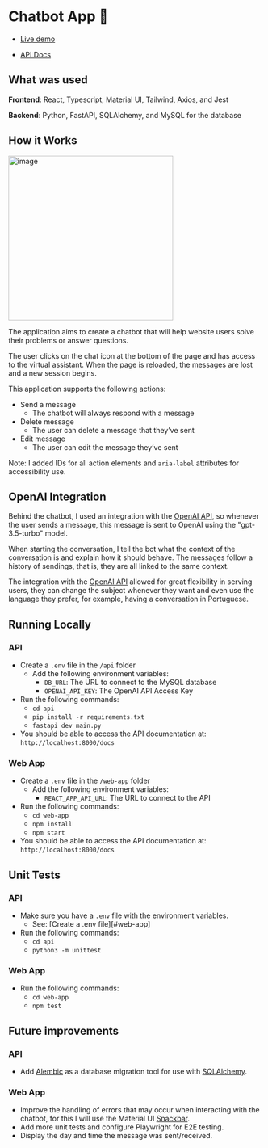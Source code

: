 # Chatbot App 🤖

- [Live demo](https://chatbotweb-six.vercel.app/)

- [API Docs](https://chatbotapi-one.vercel.app/docs)

## What was used

**Frontend**: React, Typescript, Material UI, Tailwind, Axios, and Jest

**Backend**: Python, FastAPI, SQLAlchemy, and MySQL for the database

## How it Works

<img width="326" alt="image" src="https://github.com/user-attachments/assets/2ade5dc9-b7e6-4488-88c1-df2b32618e46">

The application aims to create a chatbot that will help website users solve their problems or answer questions.

The user clicks on the chat icon at the bottom of the page and has access to the virtual assistant. When the page is reloaded, the messages are lost and a new session begins.

This application supports the following actions:

- Send a message
  - The chatbot will always respond with a message
- Delete message
  - The user can delete a message that they’ve sent
- Edit message
  - The user can edit the message they’ve sent

Note: I added IDs for all action elements and `aria-label` attributes for accessibility use.

## OpenAI Integration

Behind the chatbot, I used an integration with the [OpenAI API](https://platform.openai.com/docs/api-reference/introduction?lang=python), so whenever the user sends a message, this message is sent to OpenAI using the "gpt-3.5-turbo" model.

When starting the conversation, I tell the bot what the context of the conversation is and explain how it should behave. The messages follow a history of sendings, that is, they are all linked to the same context.

The integration with the [OpenAI API](https://platform.openai.com/docs/api-reference/introduction?lang=python) allowed for great flexibility in serving users, they can change the subject whenever they want and even use the language they prefer, for example, having a conversation in Portuguese.

## Running Locally

### API

- Create a `.env` file in the `/api` folder
  - Add the following environment variables:
    - `DB_URL`: The URL to connect to the MySQL database
    - `OPENAI_API_KEY`: The OpenAI API Access Key
- Run the following commands:
  - `cd api`
  - `pip install -r requirements.txt`
  - `fastapi dev main.py`
- You should be able to access the API documentation at: `http://localhost:8000/docs`

### Web App

- Create a `.env` file in the `/web-app` folder
  - Add the following environment variables:
    - `REACT_APP_API_URL`: The URL to connect to the API
- Run the following commands:
  - `cd web-app`
  - `npm install`
  - `npm start`
- You should be able to access the API documentation at: `http://localhost:8000/docs`

## Unit Tests

### API

- Make sure you have a `.env` file with the environment variables.
  - See: [Create a .env file][#web-app]
- Run the following commands:
  - `cd api`
  - `python3 -m unittest`

### Web App

- Run the following commands:
  - `cd web-app`
  - `npm test`

## Future improvements

### API

- Add [Alembic](https://alembic.sqlalchemy.org/en/latest/) as a database migration tool for use with [SQLAlchemy](https://www.sqlalchemy.org/).

### Web App

- Improve the handling of errors that may occur when interacting with the chatbot, for this I will use the Material UI [Snackbar](https://mui.com/material-ui/react-snackbar/).
- Add more unit tests and configure Playwright for E2E testing.
- Display the day and time the message was sent/received.
